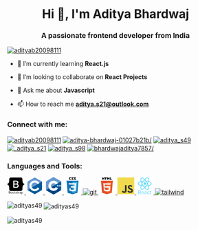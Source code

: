 <h1 align="center">Hi 👋, I'm Aditya Bhardwaj</h1>
<h3 align="center">A passionate frontend developer from India</h3>

<p align="left"> <a href="https://twitter.com/adityab20098111" target="blank"><img src="https://img.shields.io/twitter/follow/adityab20098111?logo=twitter&style=for-the-badge" alt="adityab20098111" /></a> </p>

- 🌱 I’m currently learning **React.js**

- 👯 I’m looking to collaborate on **React Projects**

- 💬 Ask me about **Javascript**

- 📫 How to reach me **aditya.s21@outlook.com**

<h3 align="left">Connect with me:</h3>
<p align="left">
<a href="https://twitter.com/adityab20098111" target="blank"><img align="center" src="https://raw.githubusercontent.com/rahuldkjain/github-profile-readme-generator/master/src/images/icons/Social/twitter.svg" alt="adityab20098111" height="30" width="40" /></a>
<a href="https://linkedin.com/in/aditya-bhardwaj-01027b21b/" target="blank"><img align="center" src="https://raw.githubusercontent.com/rahuldkjain/github-profile-readme-generator/master/src/images/icons/Social/linked-in-alt.svg" alt="aditya-bhardwaj-01027b21b/" height="30" width="40" /></a>
<a href="https://www.codechef.com/users/aditya_s49" target="blank"><img align="center" src="https://cdn.jsdelivr.net/npm/simple-icons@3.1.0/icons/codechef.svg" alt="aditya_s49" height="30" width="40" /></a>
<a href="https://www.hackerrank.com/_aditya_s21" target="blank"><img align="center" src="https://raw.githubusercontent.com/rahuldkjain/github-profile-readme-generator/master/src/images/icons/Social/hackerrank.svg" alt="_aditya_s21" height="30" width="40" /></a>
<a href="https://codeforces.com/profile/aditya_s98" target="blank"><img align="center" src="https://raw.githubusercontent.com/rahuldkjain/github-profile-readme-generator/master/src/images/icons/Social/codeforces.svg" alt="aditya_s98" height="30" width="40" /></a>
<a href="https://auth.geeksforgeeks.org/user/bhardwajaditya7857/" target="blank"><img align="center" src="https://raw.githubusercontent.com/rahuldkjain/github-profile-readme-generator/master/src/images/icons/Social/geeks-for-geeks.svg" alt="bhardwajaditya7857/" height="30" width="40" /></a>
</p>

<h3 align="left">Languages and Tools:</h3>
<p align="left"> <a href="https://getbootstrap.com" target="_blank" rel="noreferrer"> <img src="https://raw.githubusercontent.com/devicons/devicon/master/icons/bootstrap/bootstrap-plain-wordmark.svg" alt="bootstrap" width="40" height="40"/> </a> <a href="https://www.cprogramming.com/" target="_blank" rel="noreferrer"> <img src="https://raw.githubusercontent.com/devicons/devicon/master/icons/c/c-original.svg" alt="c" width="40" height="40"/> </a> <a href="https://www.w3schools.com/cpp/" target="_blank" rel="noreferrer"> <img src="https://raw.githubusercontent.com/devicons/devicon/master/icons/cplusplus/cplusplus-original.svg" alt="cplusplus" width="40" height="40"/> </a> <a href="https://www.w3schools.com/css/" target="_blank" rel="noreferrer"> <img src="https://raw.githubusercontent.com/devicons/devicon/master/icons/css3/css3-original-wordmark.svg" alt="css3" width="40" height="40"/> </a> <a href="https://git-scm.com/" target="_blank" rel="noreferrer"> <img src="https://www.vectorlogo.zone/logos/git-scm/git-scm-icon.svg" alt="git" width="40" height="40"/> </a> <a href="https://www.w3.org/html/" target="_blank" rel="noreferrer"> <img src="https://raw.githubusercontent.com/devicons/devicon/master/icons/html5/html5-original-wordmark.svg" alt="html5" width="40" height="40"/> </a> <a href="https://developer.mozilla.org/en-US/docs/Web/JavaScript" target="_blank" rel="noreferrer"> <img src="https://raw.githubusercontent.com/devicons/devicon/master/icons/javascript/javascript-original.svg" alt="javascript" width="40" height="40"/> </a> <a href="https://reactjs.org/" target="_blank" rel="noreferrer"> <img src="https://raw.githubusercontent.com/devicons/devicon/master/icons/react/react-original-wordmark.svg" alt="react" width="40" height="40"/> </a> <a href="https://tailwindcss.com/" target="_blank" rel="noreferrer"> <img src="https://www.vectorlogo.zone/logos/tailwindcss/tailwindcss-icon.svg" alt="tailwind" width="40" height="40"/> </a> </p>

<p><img align="left" src="https://github-readme-stats.vercel.app/api/top-langs?username=adityas49&show_icons=true&locale=en&layout=compact" alt="adityas49" /></p>

<p>&nbsp;<img align="center" src="https://github-readme-stats.vercel.app/api?username=adityas49&show_icons=true&locale=en" alt="adityas49" /></p>

<p><img align="center" src="https://github-readme-streak-stats.herokuapp.com/?user=adityas49&" alt="adityas49" /></p>
